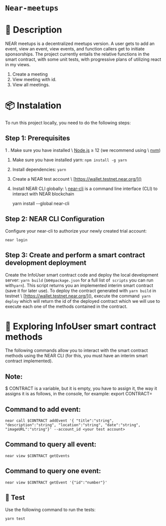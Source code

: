 # `Near-meetups`

📄 Description
==================

NEAR meetups is a decentralized meetups version. A user gets to add an event, view an event, view events, and function callers get to initiate sponsorships. The project currently entails the relative functions in the smart contract, with some unit tests, with progressive plans of utilizing react in my views.




1. Create a meeting
2. View meeting with id.
3. View all meetings.

📦 Instalation
================

To run this project locally, you need to do the following steps:

Step 1: Prerequisites
---- 

1 . Make sure you have installed \ [Node.js]() ≥ 12 (we recommend using \ [nvm]())
1. Make sure you have installed yarn: `npm install -g yarn`
2. Install dependencies: `yarn`
3. Create a NEAR test account \ [https://wallet.testnet.near.org/]()
4. Install NEAR CLI globally: \ [near-cli]() is a command line interface (CLI) to interact with NEAR blockchain

	yarn install --global near-cli

Step 2: NEAR CLI Configuration
---- 

Configure your near-cli to authorize your newly created trial account:

	near login

Step 3: Create and perform a smart contract development deployment
---- 

Create the InfoUser smart contract code and deploy the local development server: `yarn build` (see`package.json` for a full list of` scripts` you can run with`yarn`). This script returns you an implemented interim smart contract (save it for later use). To deploy the contract generated with `yarn build` in testnet \ [https://wallet.testnet.near.org/](), execute the command` yarn deploy` which will return the id of the deployed contract which we will use to execute each one of the methods contained in the contract.

📑 Exploring InfoUser smart contract methods
==================

The following commands allow you to interact with the smart contract methods using the NEAR CLI (for this, you must have an interim smart contract implemented).

Note: 
---- 
$ CONTRACT is a variable, but it is empty, you have to assign it, the way it assigns it is as follows, in the console, for example:
	export CONTRACT=<Contract-address>

Command to add event: 
---- 
	near call $CONTRACT addEvent '{ "title":"string", "description":"string", "location":"string", "date":"string", "imageURL":"string"}' --account_id <your test account>

Command to query all event:
---- 
	near view $CONTRACT getEvents

Command to query one event:
---- 
	near view $CONTRACT getEvent '{"id":"number"}' 


🤖 Test
---- 
Use the following command to run the tests:

	yarn test